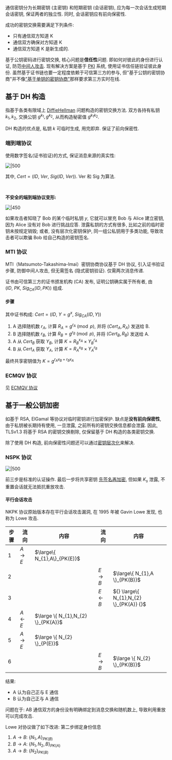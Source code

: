 通信密钥分为长期密钥 (主密钥) 和短期密钥 (会话密钥), 应为每一次会话生成短期会话密钥, 保证两者的独立性. 同时, 会话密钥应有前向保密性.

成功的密钥交换需要满足下列条件:
- 只有通信双方知道 K
- 通信双方确保对方知道 K
- 通信双方知道 K 是新生成的.

基于公钥密码进行密钥交换, 核心问题是**信任性**问题. 即如何对彼此的身份进行认证, 防范[中间人攻击](../../公钥密码/DiffieHellman.md). 现有解决方案是基于 [PKI](../密钥分发与管理.md) 系统, 使用证书信任链验证彼此身份. 虽然基于证书链也要一定程度依赖于可信第三方的参与, 但"基于公钥的密钥协商"并不像["基于单钥的密钥协商"](基于单钥的认证密钥协商.md)那样要求第三方实时在线.

## 基于 DH 构造

指基于各类有限域上 [DiffieHellman](../../公钥密码/DiffieHellman.md) 问题构造的密钥交换方法. 双方各持有私钥 $k_{1},k_{2}$, 交换公钥 $g^{k_{1}},g^{k_{2}}$, 从而构造秘密值 $g^{k_{1}k_{2}}$. 

DH 构造的优点是, 私钥 $k$ 可临时生成, 用完即弃. 保证了前向保密性.

### 端到端协议

使用数字签名(证书验证)的方式, 保证消息来源的真实性:

![|500](../../../../attach/Pasted%20image%2020231015134438.avif)

其中, $Cert=(ID,\ Ver,\ Sig(ID,\ Ver))$. Ver 和 Sig 为算法.

<br>

**不安全的端到端协议变形:**

![|450](/attach/错误的端到端协议.avif)

如果攻击者知晓了 Bob 的某个临时私钥 $y$, 它就可以冒充 Bob 与 Alice 建立密钥, 因为 Alice 没有对 Bob 进行挑战应答. 
泄露私钥的方式有很多, 比如之前的临时密钥未按规定销毁; 或者, 没有层次化密钥保护, 同一组公私钥用于多类功能, 导致攻击者可以欺骗 Bob 给自己构造的密钥签名.

### MTI 协议

MTI（Matsumoto-Takashima-Imai）密钥协商协议基于 DH 协议, 引入证书验证步骤, 防御中间人攻击, 但无需签名 (隐式密钥验证). 仅需两次消息传递.

证书由可信第三方的证书颁发机构 (CA) 发布, 证明公钥确实属于所有者, 由 $(ID,\ PK,\ Sig_{CA}(ID, PK))$ 组成.

#### 步骤

其中证书构成: $Cert=(ID,\ Y=g^{x},\ Sig_{CA}(ID, Y))$  

1. A 选择随机数 $r_{A}$, 计算 $R_{A}=g^{r_{A}}\pmod p$, 并将 $(Cert_{A}, R_{A})$ 发送给 B.
2. B 选择随机数 $r_{B}$, 计算 $R_{B}=g^{r_{B}}\pmod p$, 并将 $(Cert_{B}, R_{B})$ 发送给 A.
3. A 从 $Cert_{B}$ 获取 $Y_{B}$, 计算 $K=R_{B}^{x_{A}}\times Y_{B}^{r_{A}}$
4. B 从 $Cert_{A}$ 获取 $Y_{A}$, 计算 $K=R_{A}^{x_{B}}\times Y_{A}^{r_{B}}$

最终共享密钥值为 $K=g^{r_{A}x_{B}+r_{B}x_{A}}$


### ECMQV 协议

见 
[ECMQV 协议](../../公钥密码/ECC/ECMQV.md)

## 基于一般公钥加密

如基于 RSA, ElGamal 等协议对临时密钥进行加密保护. 缺点是**没有前向保密性**, 由于私钥被长期持有使用, 一旦泄露, 之前所有的密钥交换信息都会泄露. 因此, TLSv1.3 将基于 RSA 的密钥交换剔除, 仅保留基于 DH 构造的各类密钥交换.

除了使用 DH 构造, 前向保密性问题还可以通过[密钥层次化](../密钥分发与管理.md)来解决. 

### NSPK 协议

![|500](../../../../attach/Pasted%20image%2020231015160719.avif)

前三步是标准的认证操作. 最后一步将共享密钥 [先签名再加密](../../公钥密码/RSA/RSA%20签名.md), 但如果 $K_{s}$ 泄露, 不重置会话就无法抵抗重放攻击.

#### 平行会话攻击

NKPK 协议原始版本存在平行会话攻击漏洞, 在 1995 年被 Gavin Lowe 发现, 也称为 Lowe 攻击.

| 步骤 | 流向   | 内容                               | 流向   | 内容                                    |
| ---- | ------ | ---------------------------------- | ------ | --------------------------------------- |
| 1    | $A\to E$ | $\large\{ N_{1},A\}_{PK(E)}$       |        |                                         |
| 2    |        |                                    | ${} E\to B {}$ | $\large\{ N_{1},A \}_{PK(B)}$     |
| 3    |        |                                    | ${} E\leftarrow B {}$| ${} \large\{ N_{1},N_{2} \}_{PK(A)} {}$ |
| 4    | ${} A\leftarrow E {}$ | $\large \{ N_{1},N_{2} \}_{PK(A)}$ |        |                                         |
| 5    | $A\to E$ | $\large \{ N_{2} \}_{P(E)}$  |           |
| 6     |        |                                    | $E\to B$ |   $\large \{ N_{2} \}_{PK(B)}$                                      |

结果: 
- A 认为自己正与 E 通信
- B 认为自己正与 A 通信

问题在于: AB 通信双方的身份没有明确绑定到消息交换和随机数上, 导致利用重放可以完成攻击. 

Lowe 对协议做了如下改进: 第二步绑定身份信息
1. $A\to B$: $\{ N_{1},A \}_{PK(B)}$
2. $B\to A$: $\{N_{1},N_{2},B\}_{PK(A)}$
3. $A\to B$: $\{ N_{2} \}_{PK(B)}$

